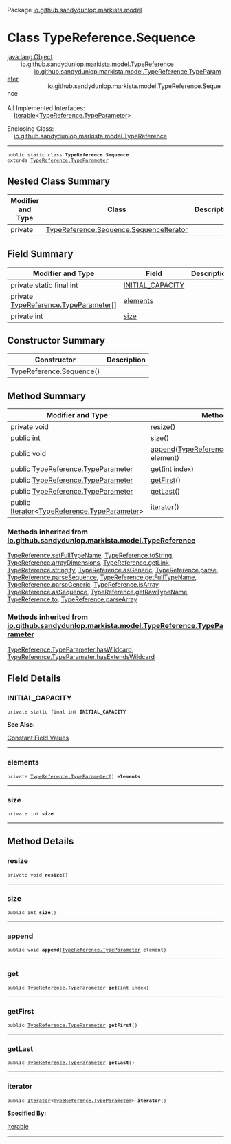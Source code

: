 Package [io.github.sandydunlop.markista.model](index.md)

# Class TypeReference.Sequence
[java.lang.Object](https://docs.oracle.com/en/java/javase/24/docs/api/java.base/java/lang/Object.html)<br/>
        [io.github.sandydunlop.markista.model.TypeReference](TypeReference.md)<br/>
                [io.github.sandydunlop.markista.model.TypeReference.TypeParameter](TypeReference.TypeParameter.md)<br/>
                        io.github.sandydunlop.markista.model.TypeReference.Sequence<br/>
<br/>
All Implemented Interfaces:<br/>
    [Iterable](https://docs.oracle.com/en/java/javase/24/docs/api/java.base/java/lang/Iterable.html)<[TypeReference.TypeParameter](TypeReference.TypeParameter.md)>

Enclosing Class:<br/>
    [io.github.sandydunlop.markista.model.TypeReference](TypeReference.md)


----

<span style="font-family: monospace; font-size: 80%;">public static class __TypeReference.Sequence__<br/>extends [TypeReference.TypeParameter](TypeReference.TypeParameter.md)
</span>


## Nested Class Summary

| Modifier and Type | Class                                                                                 | Description |
|-------------------|---------------------------------------------------------------------------------------|-------------|
| private           | [TypeReference.Sequence.SequenceIterator](TypeReference.Sequence.SequenceIterator.md) |             |



## Field Summary

| Modifier and Type                                                       | Field                                 | Description |
|-------------------------------------------------------------------------|---------------------------------------|-------------|
| private static final int                                                | [INITIAL_CAPACITY](#initial_capacity) |             |
| private [TypeReference.TypeParameter](TypeReference.TypeParameter.md)[] | [elements](#elements)                 |             |
| private int                                                             | [size](#size)                         |             |



## Constructor Summary

| Constructor              | Description |
|--------------------------|-------------|
| TypeReference.Sequence() |             |



## Method Summary

| Modifier and Type                                                                                                                                                      | Method                                                                                   | Description |
|------------------------------------------------------------------------------------------------------------------------------------------------------------------------|------------------------------------------------------------------------------------------|-------------|
| private void                                                                                                                                                           | [resize](#resize)()                                                                      |             |
| public int                                                                                                                                                             | [size](#size)()                                                                          |             |
| public void                                                                                                                                                            | [append](#append)([TypeReference.TypeParameter](TypeReference.TypeParameter.md) element) |             |
| public [TypeReference.TypeParameter](TypeReference.TypeParameter.md)                                                                                                   | [get](#get)(int index)                                                                   |             |
| public [TypeReference.TypeParameter](TypeReference.TypeParameter.md)                                                                                                   | [getFirst](#getfirst)()                                                                  |             |
| public [TypeReference.TypeParameter](TypeReference.TypeParameter.md)                                                                                                   | [getLast](#getlast)()                                                                    |             |
| public [Iterator](https://docs.oracle.com/en/java/javase/24/docs/api/java.base/java/util/Iterator.html)<[TypeReference.TypeParameter](TypeReference.TypeParameter.md)> | [iterator](#iterator)()                                                                  |             |


### Methods inherited from [io.github.sandydunlop.markista.model.TypeReference](TypeReference.md)

[TypeReference.setFullTypeName](TypeReference.md#setfulltypename), [TypeReference.toString](TypeReference.md#tostring), [TypeReference.arrayDimensions](TypeReference.md#arraydimensions), [TypeReference.getLink](TypeReference.md#getlink), [TypeReference.stringify](TypeReference.md#stringify), [TypeReference.asGeneric](TypeReference.md#asgeneric), [TypeReference.parse](TypeReference.md#parse), [TypeReference.parseSequence](TypeReference.md#parsesequence), [TypeReference.getFullTypeName](TypeReference.md#getfulltypename), [TypeReference.parseGeneric](TypeReference.md#parsegeneric), [TypeReference.isArray](TypeReference.md#isarray), [TypeReference.asSequence](TypeReference.md#assequence), [TypeReference.getRawTypeName](TypeReference.md#getrawtypename), [TypeReference.to](TypeReference.md#to), [TypeReference.parseArray](TypeReference.md#parsearray)

### Methods inherited from [io.github.sandydunlop.markista.model.TypeReference.TypeParameter](TypeReference.TypeParameter.md)

[TypeReference.TypeParameter.hasWildcard](TypeReference.TypeParameter.md#haswildcard), [TypeReference.TypeParameter.hasExtendsWildcard](TypeReference.TypeParameter.md#hasextendswildcard)


## Field Details

### INITIAL_CAPACITY

<span style="font-family: monospace; font-size: 80%;">private static final int __INITIAL_CAPACITY__</span>



**See Also:**


[Constant Field Values](../constant-values.md)



---

### elements

<span style="font-family: monospace; font-size: 80%;">private [TypeReference.TypeParameter](TypeReference.TypeParameter.md)[] __elements__</span>




---

### size

<span style="font-family: monospace; font-size: 80%;">private int __size__</span>




---


## Method Details

### resize

<span style="font-family: monospace; font-size: 80%;">private void __resize__()</span>




---

### size

<span style="font-family: monospace; font-size: 80%;">public int __size__()</span>




---

### append

<span style="font-family: monospace; font-size: 80%;">public void __append__([TypeReference.TypeParameter](TypeReference.TypeParameter.md) element)</span>




---

### get

<span style="font-family: monospace; font-size: 80%;">public [TypeReference.TypeParameter](TypeReference.TypeParameter.md) __get__(int index)</span>




---

### getFirst

<span style="font-family: monospace; font-size: 80%;">public [TypeReference.TypeParameter](TypeReference.TypeParameter.md) __getFirst__()</span>




---

### getLast

<span style="font-family: monospace; font-size: 80%;">public [TypeReference.TypeParameter](TypeReference.TypeParameter.md) __getLast__()</span>




---

### iterator

<span style="font-family: monospace; font-size: 80%;">public [Iterator](https://docs.oracle.com/en/java/javase/24/docs/api/java.base/java/util/Iterator.html)<[TypeReference.TypeParameter](TypeReference.TypeParameter.md)> __iterator__()</span>



**Specified By:**

[Iterable](https://docs.oracle.com/en/java/javase/24/docs/api/java.base/java/lang/Iterable.html)


---


